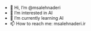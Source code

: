 - 👋 Hi, I’m @msalehnaderi
- 👀 I’m interested in AI
- 🌱 I’m currently learning AI
- 📫 How to reach me: msalehnaderi.ir
